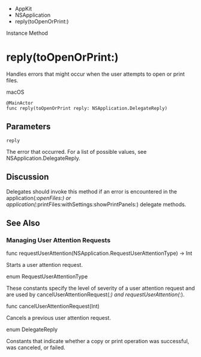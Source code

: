 

- AppKit
- NSApplication
-  reply(toOpenOrPrint:) 

Instance Method

# reply(toOpenOrPrint:)

Handles errors that might occur when the user attempts to open or print files.

macOS

``` source
@MainActor
func reply(toOpenOrPrint reply: NSApplication.DelegateReply)
```

## Parameters 

`reply`  

The error that occurred. For a list of possible values, see NSApplication.DelegateReply.

## Discussion

Delegates should invoke this method if an error is encountered in the application(_:openFiles:) or application(_:printFiles:withSettings:showPrintPanels:) delegate methods.

## See Also

### Managing User Attention Requests

func requestUserAttention(NSApplication.RequestUserAttentionType) -> Int

Starts a user attention request.

enum RequestUserAttentionType

These constants specify the level of severity of a user attention request and are used by cancelUserAttentionRequest(_:) and requestUserAttention(_:).

func cancelUserAttentionRequest(Int)

Cancels a previous user attention request.

enum DelegateReply

Constants that indicate whether a copy or print operation was successful, was canceled, or failed.

